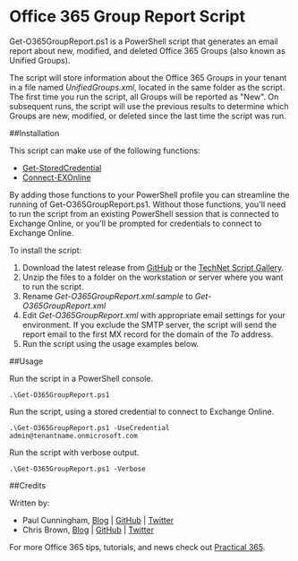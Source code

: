 # Office 365 Group Report Script

Get-O365GroupReport.ps1 is a PowerShell script that generates an email report about new, modified, and deleted Office 365 Groups (also known as Unified Groups).

The script will store information about the Office 365 Groups in your tenant in a file named *UnifiedGroups.xml*, located in the same folder as the script. The first time you run the script, all Groups will be reported as "New". On subsequent runs, the script will use the previous results to determine which Groups are new, modified, or deleted since the last time the script was run.

##Installation

This script can make use of the following functions:

- [Get-StoredCredential](http://practical365.com/blog/saving-credentials-for-office-365-powershell-scripts-and-scheduled-tasks/)
- [Connect-EXOnline](https://github.com/cunninghamp/Office-365-Scripts/tree/master/Connect-EXOnline)

By adding those functions to your PowerShell profile you can streamline the running of Get-O365GroupReport.ps1. Without those functions, you'll need to run the script from an existing PowerShell session that is connected to Exchange Online, or you'll be prompted for credentials to connect to Exchange Online.

To install the script:

1. Download the latest release from [GitHub](https://github.com/cunninghamp/Office365GroupsReport/releases) or the [TechNet Script Gallery](https://gallery.technet.microsoft.com/office/Office-365-Groups-Report-7e3e161b).
2. Unzip the files to a folder on the workstation or server where you want to run the script.
3. Rename *Get-O365GroupReport.xml.sample* to *Get-O365GroupReport.xml*
4. Edit *Get-O365GroupReport.xml* with appropriate email settings for your environment. If you exclude the SMTP server, the script will send the report email to the first MX record for the domain of the *To* address.
5. Run the script using the usage examples below.

##Usage  

Run the script in a PowerShell console.

```
.\Get-O365GroupReport.ps1
```

Run the script, using a stored credential to connect to Exchange Online.

```
.\Get-O365GroupReport.ps1 -UseCredential admin@tenantname.onmicrosoft.com
```

Run the script with verbose output.

```
.\Get-O365GroupReport.ps1 -Verbose
```


##Credits

Written by:

- Paul Cunningham, [Blog](http://practical365.com) | [GitHub](https://github.com/cunninghamp) | [Twitter](https://twitter.com/paulcunningham)
- Chris Brown, [Blog](https://www.flamingkeys.com) | [GitHub](https://github.com/chrisbrownie) | [Twitter](https://twitter.com/chrisbrownie)

For more Office 365 tips, tutorials, and news check out [Practical 365](http://practical365.com).